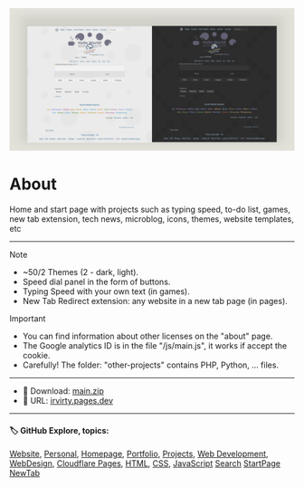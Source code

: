 <!-- README.md v.1.9.4 -->
<!-- Carefully! The folder: "other-projects" contains PHP, Python, ... files -->  
![page with a light and dark theme and theme settings](/img/github-banner-settings.png)  
  
# About

Home and start page with projects such as typing speed, to-do list, games, new tab extension, tech news, microblog, icons, themes, website templates, etc
  
---
  
> [!NOTE]
> - ~50/2 Themes (2 - dark, light).
> - Speed ​​dial panel in the form of buttons.
> - Typing Speed with your own text (in games).
> - New Tab Redirect extension: any website in a new tab page (in pages).
   
> [!IMPORTANT]
> - You can find information about other licenses on the "about" page.  
> - The Google analytics ID is in the file "/js/main.js", it works if accept the cookie.  
> - Carefully! The folder: "other-projects" contains PHP, Python, ... files.  


  
---

- 📁 Download: [main.zip](https://github.com/irvirty/irvirty.pages.dev/archive/refs/heads/main.zip)  
- 🔗 URL: [irvirty.pages.dev](https://irvirty.pages.dev/)  

---
   
#### 🏷️ GitHub Explore, topics:  
[Website](https://github.com/topics/website),
[Personal](https://github.com/topics/personal),
[Homepage](https://github.com/topics/homepage),
[Portfolio](https://github.com/topics/portfolio),
[Projects](https://github.com/topics/projects),
[Web Development](https://github.com/topics/web-development),
[WebDesign](https://github.com/topics/WebDesign),
[Cloudflare Pages](https://github.com/topics/cloudflare-pages),
[HTML](https://github.com/topics/HTML),
[CSS](https://github.com/topics/CSS),
[JavaScript](https://github.com/topics/JavaScript)
[Search](https://github.com/topics/search)
[StartPage](https://github.com/topics/startpage)
[NewTab](https://github.com/topics/NewTab)



